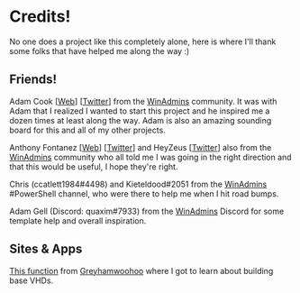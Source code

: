 # Credits!

No one does a project like this completely alone, here is where I'll thank some folks that have helped me along the way :)

## Friends!

Adam Cook [[Web](https://adamcook.io/)] [[Twitter](https://twitter.com/codaamok)] from the [WinAdmins](https://winadmins.io) community. It was with Adam that I realized I wanted to start this project and he inspired me a dozen times at least along the way. Adam is also an amazing sounding board for this and all of my other projects.

Anthony Fontanez [[Web](https://anthonyfontanez.com/)] [[Twitter](https://twitter.com/ajf8729)] and HeyZeus [[Twitter](https://twitter.com/jahnke_3E9)] also from the [WinAdmins](https://winadmins.io) community who all told me I was going in the right direction and that this would be useful, I hope they're right. 

Chris (ccatlett1984#4498) and Kieteldood#2051 from the [WinAdmins](https://winadmins.io) #PowerShell channel, who were there to help me when I hit road bumps.

Adam Gell (Discord: quaxim#7933) from the [WinAdmins](https://winadmins.io) Discord for some template help and overall inspiration.

## Sites & Apps

[This function](https://github.com/greyhamwoohoo/new-vm-from-iso) from [Greyhamwoohoo](https://github.com/greyhamwoohoo) where I got to learn about building base VHDs.
